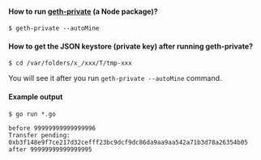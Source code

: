 #### How to run [geth-private](https://www.npmjs.com/package/geth-private) (a Node package)?

```
$ geth-private --autoMine
```

#### How to get the JSON keystore (private key) after running geth-private?

```
$ cd /var/folders/x_/xxx/T/tmp-xxx
```

You will see it after you run `geth-private --autoMine` command.

#### Example output

```
$ go run *.go

before 99999999999999996
Transfer pending: 0xb3f148e9f7ce217d32cefff23bc9dcf9dc86da9aa9aa542a71b3d78a26354b05
after 99999999999999995
```
